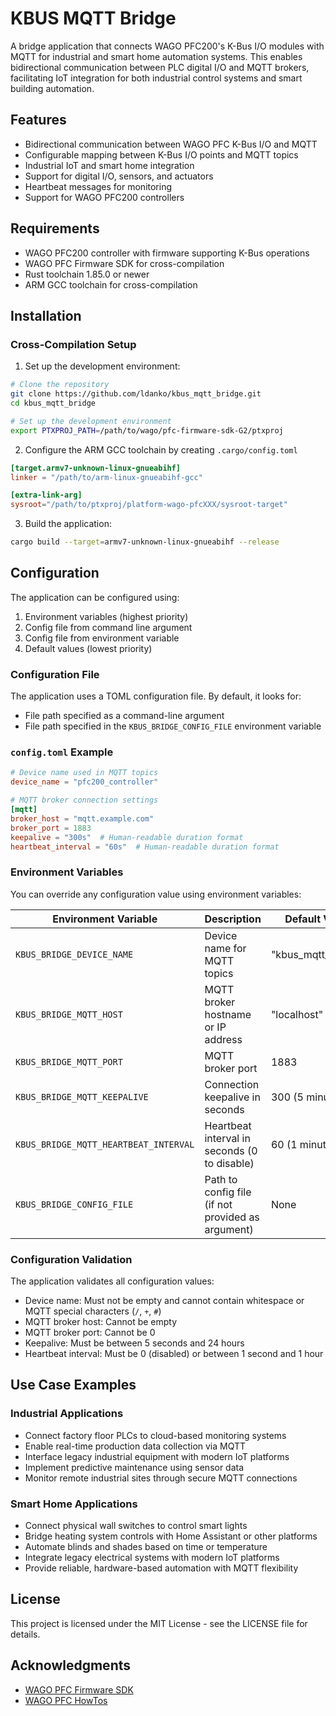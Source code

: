 # KBUS MQTT Bridge

A bridge application that connects WAGO PFC200's K-Bus I/O modules with MQTT for
industrial and smart home automation systems. This enables bidirectional communication
between PLC digital I/O and MQTT brokers, facilitating IoT integration for both industrial
control systems and smart building automation.

## Features

- Bidirectional communication between WAGO PFC K-Bus I/O and MQTT
- Configurable mapping between K-Bus I/O points and MQTT topics
- Industrial IoT and smart home integration
- Support for digital I/O, sensors, and actuators
- Heartbeat messages for monitoring
- Support for WAGO PFC200 controllers

## Requirements

- WAGO PFC200 controller with firmware supporting K-Bus operations
- WAGO PFC Firmware SDK for cross-compilation
- Rust toolchain 1.85.0 or newer
- ARM GCC toolchain for cross-compilation

## Installation

### Cross-Compilation Setup

1. Set up the development environment:

```bash
# Clone the repository
git clone https://github.com/ldanko/kbus_mqtt_bridge.git
cd kbus_mqtt_bridge

# Set up the development environment
export PTXPROJ_PATH=/path/to/wago/pfc-firmware-sdk-G2/ptxproj
```

2. Configure the ARM GCC toolchain by creating `.cargo/config.toml`

```toml
[target.armv7-unknown-linux-gnueabihf]
linker = "/path/to/arm-linux-gnueabihf-gcc"

[extra-link-arg]
sysroot="/path/to/ptxproj/platform-wago-pfcXXX/sysroot-target"
```

3. Build the application:

```bash
cargo build --target=armv7-unknown-linux-gnueabihf --release
```

## Configuration

The application can be configured using:
1. Environment variables (highest priority)
2. Config file from command line argument 
3. Config file from environment variable
4. Default values (lowest priority)

### Configuration File

The application uses a TOML configuration file. By default, it looks for:
- File path specified as a command-line argument
- File path specified in the `KBUS_BRIDGE_CONFIG_FILE` environment variable

### `config.toml` Example

```toml
# Device name used in MQTT topics
device_name = "pfc200_controller"

# MQTT broker connection settings
[mqtt]
broker_host = "mqtt.example.com"
broker_port = 1883
keepalive = "300s"  # Human-readable duration format
heartbeat_interval = "60s"  # Human-readable duration format
```

### Environment Variables

You can override any configuration value using environment variables:

| Environment Variable                  | Description                                       | Default Value      |
|---------------------------------------|---------------------------------------------------|--------------------|
| `KBUS_BRIDGE_DEVICE_NAME`             | Device name for MQTT topics                       | "kbus_mqtt_bridge" |
| `KBUS_BRIDGE_MQTT_HOST`               | MQTT broker hostname or IP address                | "localhost"        |
| `KBUS_BRIDGE_MQTT_PORT`               | MQTT broker port                                  | 1883               |
| `KBUS_BRIDGE_MQTT_KEEPALIVE`          | Connection keepalive in seconds                   | 300 (5 minutes)    |
| `KBUS_BRIDGE_MQTT_HEARTBEAT_INTERVAL` | Heartbeat interval in seconds (0 to disable)      | 60 (1 minute)      |
| `KBUS_BRIDGE_CONFIG_FILE`             | Path to config file (if not provided as argument) | None               |

### Configuration Validation

The application validates all configuration values:

- Device name: Must not be empty and cannot contain whitespace or MQTT special characters (`/`, `+`, `#`)
- MQTT broker host: Cannot be empty
- MQTT broker port: Cannot be 0
- Keepalive: Must be between 5 seconds and 24 hours
- Heartbeat interval: Must be 0 (disabled) or between 1 second and 1 hour

## Use Case Examples

### Industrial Applications
- Connect factory floor PLCs to cloud-based monitoring systems
- Enable real-time production data collection via MQTT
- Interface legacy industrial equipment with modern IoT platforms
- Implement predictive maintenance using sensor data
- Monitor remote industrial sites through secure MQTT connections

### Smart Home Applications
- Connect physical wall switches to control smart lights
- Bridge heating system controls with Home Assistant or other platforms
- Automate blinds and shades based on time or temperature
- Integrate legacy electrical systems with modern IoT platforms
- Provide reliable, hardware-based automation with MQTT flexibility

## License

This project is licensed under the MIT License - see the LICENSE file for details.

## Acknowledgments

- [WAGO PFC Firmware SDK](https://github.com/WAGO/pfc-firmware-sdk-G2)
- [WAGO PFC HowTos](https://github.com/WAGO/pfc-howtos)
